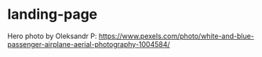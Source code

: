 # landing-page

Hero photo by Oleksandr P: https://www.pexels.com/photo/white-and-blue-passenger-airplane-aerial-photography-1004584/
